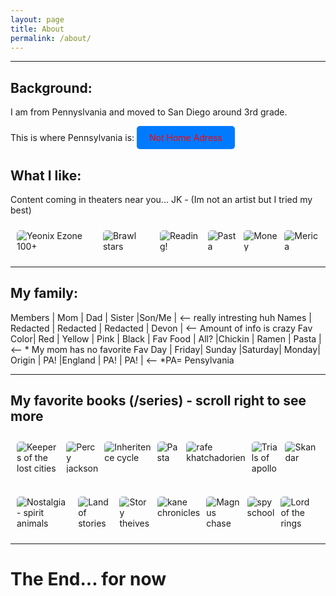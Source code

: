 ```yaml
---
layout: page
title: About
permalink: /about/
---
```


---

## Background:

I am from Pennyslvania and moved to San Diego around 3rd grade.

This is where Pennsylvania is: <a href="https://www.google.com/maps/place/Pennsylvania/@41.0868401,-80.2447975,7z/data=!3m1!4b1!4m6!3m5!1s0x882d80261e32e589:0xc24621475022b43d!8m2!3d41.2033216!4d-77.1945247!16zL20vMDV0Ym4?entry=ttu&g_ep=EgoyMDI0MTIwOC4wIKXMDSoASAFQAw%3D%3D" style="display:inline-block; padding:10px 20px; color:red; background-color:#007BFF; text-decoration:none; border-radius:5px;">Not Home Adress</a>

## What I like:

Content coming in theaters near you... JK - (Im not an artist but I tried my best)

<style>
    /* Grid-based gallery for fallback or alternative usage */
    .grid-container {
        display: grid;
        grid-template-columns: repeat(auto-fill, minmax(150px, 1fr)); /* Dynamic columns */
        gap: 25px;
    }
    .grid-item {
        text-align: center;
    }
    .grid-item img {
        width: 300%;
        height: 300px; /* Fixed height for uniformity */
        object-fit: contain; /* Ensure the image fits within the fixed height */
    }
    .grid-item p {
        margin: 5px 0; /* Add some margin for spacing */
    }

    /* Horizontal scrollable image gallery */
    .image-gallery {
        display: flex;
        flex-wrap: nowrap;
        overflow-x: auto; /* Enable horizontal scrolling */
        gap: 10px;
        padding: 10px;
        scrollbar-width: thin; /* Firefox: thinner scrollbar */
    }

    .image-gallery img {
        max-height: 200px; /* Set a uniform max height */
        object-fit: cover; /* Ensure aspect ratio */
        border-radius: 5px; /* Optional: rounded corners */
    }

    /* Optional: Custom scrollbar styling for WebKit browsers */
    .image-gallery::-webkit-scrollbar {
        height: 8px; /* Height of the horizontal scrollbar */
    }
    .image-gallery::-webkit-scrollbar-thumb {
        background: #ccc; /* Color of the scrollbar thumb */
        border-radius: 4px; /* Rounded scrollbar thumb */
    }
    .image-gallery::-webkit-scrollbar-thumb:hover {
        background: #888; /* Darker color on hover */
    }
</style>

<div class="image-gallery">
  <img src="https://i.imgur.com/mml24lr.png" alt="Yeonix Ezone 100+">
  <img src="https://i.imgur.com/DnLwOfa.png" alt="Brawl stars">
  <img src="https://i.imgur.com/HzI4zBx.png" alt="Reading!">
  <img src="https://i.imgur.com/ws3MLoX.png" alt="Pasta">
  <img src="https://i.imgur.com/lZWpg8G.png" alt="Money">
  <img src="https://encrypted-tbn0.gstatic.com/shopping?q=tbn:ANd9GcQe3Jckb8nNHdMgQYsKvxAEYWV02Hcenz77cUJBnEgmRnXwlSFT_y4o58pudzGXFa1WnODTkOBmUDEItvgq_y8L9MTXSbGK3bySsieBWMPkxMKeyMBJwa4JEg" alt="Merica">
</div>

---

## My family:

Members  |   Mom |  Dad   | Sister |Son/Me | <-- really intresting huh
Names    | Redacted | Redacted | Redacted | Devon | <-- Amount of info is crazy
Fav Color|  Red  | Yellow |  Pink  | Black |
Fav Food | All?  |Chickin |  Ramen | Pasta | <-- * My mom has no favorite
Fav Day  | Friday| Sunday |Saturday| Monday|
Origin  |  PA!  |England |   PA!  |  PA!  | <-- *PA= Pensylvania

---

## My favorite books (/series) - scroll right to see more

<div class="image-gallery">
  <img src="https://newbookrecommendation.com/wp-content/uploads/2024/07/Stellarlune.webp" alt="Keepers of the lost cities">
  <img src="https://m.media-amazon.com/images/I/81p6PiiJTxL._AC_UF1000,1000_QL80_.jpg" alt="Percy jackson">
  <img src="https://miro.medium.com/v2/resize:fit:1400/0*WFpBCJ6uVdePRMip" alt="Inheritence cycle">
  <img src="https://m.media-amazon.com/images/I/91pJU6xO8EL._AC_UF1000,1000_QL80_.jpg" alt="Pasta">
  <img src="https://m.media-amazon.com/images/I/61ekrONESOL._AC_UF1000,1000_QL80_.jpg" alt="rafe khatchadorien">
  <img src="https://m.media-amazon.com/images/I/91LOaNgPQYL._AC_UF1000,1000_QL80_.jpg" alt="Trials of apollo">
  <img src="https://d28hgpri8am2if.cloudfront.net/book_images/onix/cvr9781665912792/skandar-and-the-chaos-trials-9781665912792_hr.jpg" alt="Skandar">
</div>
<br>
<div class="image-gallery">
  <img src="https://embed.cdn.pais.scholastic.com/v1/products/identifiers/isbn/9780545535212/primary/renditions/600?useMissingImage=true" alt="Nostalgia - spirit animals">
  <img src="https://m.media-amazon.com/images/I/9103+B-YPbL.jpg" alt="Land of stories">
  <img src="https://m.media-amazon.com/images/I/71gT6DPAcnL.jpg" alt="Story theives">
  <img src="https://heartfullofbooks.com/wp-content/uploads/2015/08/kane-chronicles.jpg" alt="kane chronicles">
  <img src="https://weebrevues.com/wp-content/uploads/2021/06/magnus-chase-banner.png?w=1024" alt="Magnus chase">
  <img src="https://m.media-amazon.com/images/I/81yL8IS0ZvL.jpg" alt="spy school">
  <img src="https://media.newyorker.com/photos/590957adebe912338a373ad0/master/pass/LOTRcovers_opt.jpg" alt="Lord of the rings">
</div>

---

# The End... for now

<script
     src="https://utteranc.es/client.js"
        repo="Dumbmist/Devons-Blog"
        issue-term="title"
        label="blogpost-comment"
        theme="github-light"
        crossorigin="anonymous"
        async>
</script>